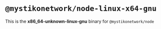 # `@mystikonetwork/node-linux-x64-gnu`

This is the **x86_64-unknown-linux-gnu** binary for `@mystikonetwork/node`
